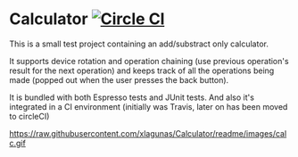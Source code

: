 # Calculator [![Circle CI](https://circleci.com/gh/xlagunas/Calculator/tree/master.svg?style=svg)](https://circleci.com/gh/xlagunas/Calculator/tree/master)

This is a small test project containing an add/substract only calculator.

It supports device rotation and operation chaining (use previous operation's result for the next operation) 
and keeps track of all the operations being made (popped out when the user presses the back button). 

It is bundled with both Espresso tests and JUnit tests.
And also it's integrated in a CI environment (initially was Travis, later on has been moved to circleCI)

https://raw.githubusercontent.com/xlagunas/Calculator/readme/images/calc.gif

